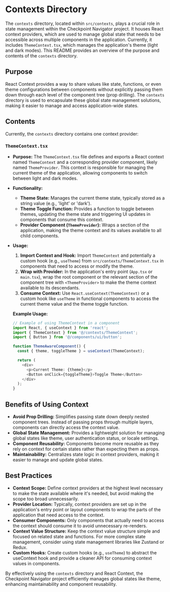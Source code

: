 # Contexts Directory

The `contexts` directory, located within `src/contexts`, plays a crucial role in state management within the Checkpoint Navigator project. It houses React context providers, which are used to manage global state that needs to be accessible across multiple components in the application. Currently, it includes `ThemeContext.tsx`, which manages the application's theme (light and dark modes). This README provides an overview of the purpose and contents of the `contexts` directory.

## Purpose

React Context provides a way to share values like state, functions, or even theme configurations between components without explicitly passing them down through each level of the component tree (prop drilling). The `contexts` directory is used to encapsulate these global state management solutions, making it easier to manage and access application-wide states.

## Contents

Currently, the `contexts` directory contains one context provider:

### `ThemeContext.tsx`

- **Purpose:** The `ThemeContext.tsx` file defines and exports a React context named `ThemeContext` and a corresponding provider component, likely named `ThemeProvider`. This context is responsible for managing the current theme of the application, allowing components to switch between light and dark modes.
- **Functionality:**
    - **Theme State:** Manages the current theme state, typically stored as a string value (e.g., 'light' or 'dark').
    - **Theme Toggle Function:** Provides a function to toggle between themes, updating the theme state and triggering UI updates in components that consume this context.
    - **Provider Component (`ThemeProvider`):** Wraps a section of the application, making the theme context and its values available to all child components.
- **Usage:**
    1. **Import Context and Hook:** Import `ThemeContext` and potentially a custom hook (e.g., `useTheme`) from `src/contexts/ThemeContext.tsx` in components that need to access or modify the theme.
    2. **Wrap with Provider:** In the application's entry point (`App.tsx` or `main.tsx`), wrap the root component or the relevant section of the component tree with `<ThemeProvider>` to make the theme context available to its descendants.
    3. **Consume Context:** Use `React.useContext(ThemeContext)` or a custom hook like `useTheme` in functional components to access the current theme value and the theme toggle function.

    **Example Usage:**

    ```typescript jsx
    // Example of using ThemeContext in a component
    import React, { useContext } from 'react';
    import { ThemeContext } from '@/contexts/ThemeContext';
    import { Button } from '@/components/ui/button';

    function ThemeAwareComponent() {
      const { theme, toggleTheme } = useContext(ThemeContext);

      return (
        <div>
          <p>Current Theme: {theme}</p>
          <Button onClick={toggleTheme}>Toggle Theme</Button>
        </div>
      );
    }
    ```

## Benefits of Using Context

- **Avoid Prop Drilling:** Simplifies passing state down deeply nested component trees. Instead of passing props through multiple layers, components can directly access the context value.
- **Global State Management:** Provides a lightweight solution for managing global states like theme, user authentication status, or locale settings.
- **Component Reusability:** Components become more reusable as they rely on context for certain states rather than expecting them as props.
- **Maintainability:** Centralizes state logic in context providers, making it easier to manage and update global states.

## Best Practices

- **Context Scope:** Define context providers at the highest level necessary to make the state available where it's needed, but avoid making the scope too broad unnecessarily.
- **Provider Location:** Typically, context providers are set up in the application's entry point or layout components to wrap the parts of the application that need access to the context.
- **Consumer Components:** Only components that actually need to access the context should consume it to avoid unnecessary re-renders.
- **Context Value Structure:** Keep the context value structure simple and focused on related state and functions. For more complex state management, consider using state management libraries like Zustand or Redux.
- **Custom Hooks:** Create custom hooks (e.g., `useTheme`) to abstract the useContext hook and provide a cleaner API for consuming context values in components.

By effectively using the `contexts` directory and React Context, the Checkpoint Navigator project efficiently manages global states like theme, enhancing maintainability and component reusability.
